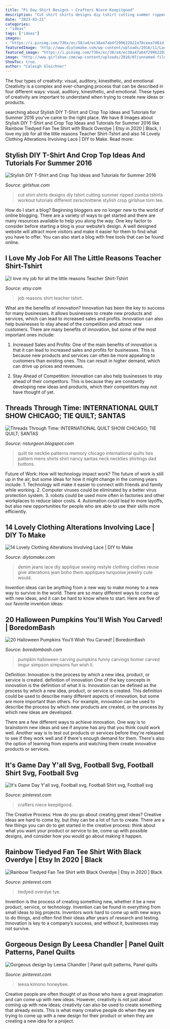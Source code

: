 ```yaml
---
title: "Pi Day Shirt Designs ~ Crafters Niece Keepitgood"
description: "Cut shirt shirts designs diy tshirt cutting summer ripped zumba tshirts workout tutorials different zerschnittene stylish crop girlshue torn tee"
date: "2023-03-21"
categories:
- "ideas"
tags: ["ideas"]
images:
- "https://i.pinimg.com/736x/ec/38/a4/ec38a47ab4f299622022a70ceea7d61d.jpg"
featuredImage: "http://www.diytomake.com/wp-content/uploads/2016/11/Lace-Applique-Jeans.jpg"
featured_image: "https://i.pinimg.com/736x/ec/38/a4/ec38a47ab4f299622022a70ceea7d61d.jpg"
image: "http://www.girlshue.com/wp-content/uploads/2016/07/unnamed-file-258.jpg"
ShowToc: true
author: "Caleigh Gleichner"
---
```



The four types of creativity: visual, auditory, kinesthetic, and emotional
Creativity is a complex and ever-changing process that can be described in four different ways: visual, auditory, kinesthetic, and emotional. These types of creativity are important to understand when trying to create new ideas or products.

	

		
searching about Stylish DIY T-Shirt and Crop Top Ideas and Tutorials for Summer 2016 you've came to the right place. We have 8 Images about Stylish DIY T-Shirt and Crop Top Ideas and Tutorials for Summer 2016 like Rainbow Tiedyed Fan Tee Shirt with Black Overdye | Etsy in 2020 | Black, I love my job for all the little reasons Teacher Shirt-Tshirt and also 14 Lovely Clothing Alterations Involving Lace | DIY to Make. Read more:
		
    
## Stylish DIY T-Shirt And Crop Top Ideas And Tutorials For Summer 2016

<img loading=lazy src="http://www.girlshue.com/wp-content/uploads/2016/07/unnamed-file-258.jpg" onerror="this.onerror=null;this.src='https://tse3.mm.bing.net/th?id=OIP.jyG2zUyAho-C9cRCGWLTCwHaJ4&amp;pid=15.1';" alt="Stylish DIY T-Shirt and Crop Top Ideas and Tutorials for Summer 2016">

_Source: girlshue.com_

>cut shirt shirts designs diy tshirt cutting summer ripped zumba tshirts workout tutorials different zerschnittene stylish crop girlshue torn tee. 

	

How do I start a blog?
Beginning bloggers are no longer new to the world of online blogging. There are a variety of ways to get started and there are many resources available to help you along the way. One key factor to consider before starting a blog is your website’s design. A well designed website will attract more visitors and make it easier for them to find what you have to offer. You can also start a blog with free tools that can be found online.

    
## I Love My Job For All The Little Reasons Teacher Shirt-Tshirt

<img loading=lazy src="https://img0.etsystatic.com/000/0/6872708/il_570xN.331794742.jpg" onerror="this.onerror=null;this.src='https://tse2.mm.bing.net/th?id=OIP.SXIt15dIgKlHzoAjuHYs1gHaJ6&amp;pid=15.1';" alt="I love my job for all the little reasons Teacher Shirt-Tshirt">

_Source: etsy.com_

>job reasons shirt teacher tshirt. 

	

What are the benefits of innovation?
Innovation has been the key to success for many businesses. It allows businesses to create new products and services, which can lead to increased sales and profits. Innovation can also help businesses to stay ahead of the competition and attract new customers.
There are many benefits of innovation, but some of the most important ones include:

1) Increased Sales and Profits: One of the main benefits of innovation is that it can lead to increased sales and profits for businesses. This is because new products and services can often be more appealing to customers than existing ones. This can result in higher demand, which can drive up prices and revenues.

2) Stay Ahead of Competition: Innovation can also help businesses to stay ahead of their competitors. This is because they are constantly developing new ideas and products, which their competitors may not have thought of yet.

    
## Threads Through Time: INTERNATIONAL QUILT SHOW CHICAGO; TIE QUILT; SANTAS

<img loading=lazy src="http://1.bp.blogspot.com/_fI0iaeTn2rk/S8omuCvQ_wI/AAAAAAAABRs/Gbz0Hd3yPZg/s1600/IMG_0207.jpg" onerror="this.onerror=null;this.src='https://tse4.mm.bing.net/th?id=OIP.aW8JXWWu7FCiOQ3yJ_VQpQHaJ4&amp;pid=15.1';" alt="Threads Through Time: INTERNATIONAL QUILT SHOW CHICAGO; TIE QUILT; SANTAS">

_Source: nsturgeon.blogspot.com_

>quilt tie necktie patterns memory chicago international quilts ties pattern mens shirts shirt nancy santas neck neckties shirtings dad buttons. 

	

Future of Work: How will technology impact work?
The future of work is still up in the air, but some ideas for how it might change in the coming years include: 1. Technology will make it easier to connect with friends and family while working. 
2. Computer viruses could be eliminated by a better virus protection system. 
3. robots could be used more often in factories and other workplaces to reduce labor costs. 
4. Automation could lead to more layoffs, but also new opportunities for people who are able to use their skills more efficiently.

    
## 14 Lovely Clothing Alterations Involving Lace | DIY To Make

<img loading=lazy src="http://www.diytomake.com/wp-content/uploads/2016/11/Lace-Applique-Jeans.jpg" onerror="this.onerror=null;this.src='https://tse1.mm.bing.net/th?id=OIP.cUz1srw5rs2LcySr1Y_H7AHaLD&amp;pid=15.1';" alt="14 Lovely Clothing Alterations Involving Lace | DIY to Make">

_Source: diytomake.com_

>denim jeans lace diy applique sewing restyle clothing clothes reuse give alterations jean boho them appliques turquoise jewelry cute would. 

	

Invention ideas can be anything from a new way to make money to a new way to survive in the world. There are so many different ways to come up with new ideas, and it can be hard to know where to start. Here are five of our favorite invention ideas:

    
## 20 Halloween Pumpkins You&#039;ll Wish You Carved! | BoredomBash

<img loading=lazy src="http://boredombash.com/wp-content/uploads/2014/10/Pumpkins-4.jpg" onerror="this.onerror=null;this.src='https://tse2.mm.bing.net/th?id=OIP.3qojY1bzd4TP_xuw5B1AsQHaJ3&amp;pid=15.1';" alt="20 Halloween Pumpkins You&#039;ll Wish You Carved! | BoredomBash">

_Source: boredombash.com_

>pumpkin halloween carving pumpkins funny carvings homer carved imgur simpson simpsons fun wish ll. 

	

Definition: Innovation is the process by which a new idea, product, or service is created.
definition of innovation
One of the key concepts in innovation is the definition of what it is. Innovation can be defined as the process by which a new idea, product, or service is created. This definition could be used to describe many different aspects of innovation, but some are more important than others. For example, innovation can be used to describe the process by which new products are created, or the process by which new ideas are developed.

There are a few different ways to achieve innovation. One way is to brainstorm new ideas and see if anyone has any that you think could work well. Another way is to test out products or services before they're released to see if they work well and if there's enough demand for them. There's also the option of learning from experts and watching them create innovative products or services.

    
## It&#039;s Game Day Y&#039;all Svg, Football Svg, Football Shirt Svg, Football Svg

<img loading=lazy src="https://i.pinimg.com/736x/a6/07/1b/a6071b2720c47176fd202988c247dd17.jpg" onerror="this.onerror=null;this.src='https://tse2.mm.bing.net/th?id=OIP.wYuxMQ4fbwJkiXaKw-3NkAHaO0&amp;pid=15.1';" alt="It&#039;s Game Day Y&#039;all svg, Football svg, Football Shirt svg, Football svg">

_Source: pinterest.com_

>crafters niece keepitgood. 

	

The Creative Process: How do you go about creating great ideas?
Creative ideas are hard to come by, but they can be a lot of fun to create. There are a few things you can do to get started in the creative process: think about what you want your product or service to be, come up with possible designs, and consider how you would go about making it happen.

    
## Rainbow Tiedyed Fan Tee Shirt With Black Overdye | Etsy In 2020 | Black

<img loading=lazy src="https://i.pinimg.com/736x/e9/5c/a8/e95ca806f094f67d014502ddabc2c601.jpg" onerror="this.onerror=null;this.src='https://tse3.mm.bing.net/th?id=OIP.6gJiqd84odiU1VLbsHqRlwHaLI&amp;pid=15.1';" alt="Rainbow Tiedyed Fan Tee Shirt with Black Overdye | Etsy in 2020 | Black">

_Source: pinterest.com_

>tiedyed overdye tye. 

	

Invention is the process of creating something new, whether it be a new product, service, or technology. Invention can be found in everything from small ideas to big projects. Inventors work hard to come up with new ways to do things, and often find their ideas after years of research and testing. Innovation is key to a company’s success, and without it, businesses may not survive.

    
## Gorgeous Design By Leesa Chandler | Panel Quilt Patterns, Panel Quilts

<img loading=lazy src="https://i.pinimg.com/736x/ec/38/a4/ec38a47ab4f299622022a70ceea7d61d.jpg" onerror="this.onerror=null;this.src='https://tse3.mm.bing.net/th?id=OIP.ku0sFqtdFh3PJcCq1tsRLwAAAA&amp;pid=15.1';" alt="Gorgeous design by Leesa Chandler | Panel quilt patterns, Panel quilts">

_Source: pinterest.com_

>leesa kimono honeybee. 

	

Creative people are often thought of as those who have a great imagination and can come up with new ideas. However, creativity is not just about coming up with new ideas; creativity can also be used to create something that already exists. This is what many creative people do when they are trying to come up with a new design for their product or when they are creating a new idea for a project.

